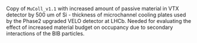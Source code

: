 Copy of `MuColl_v1.1` with increased amount of passive material in VTX detector by 500 um of Si - thickness of microchannel cooling plates used by the Phase2 upgraded VELO detector at LHCb.
Needed for evaluating the effect of increased material budget on occupancy due to secondary interactions of the BIB particles.
